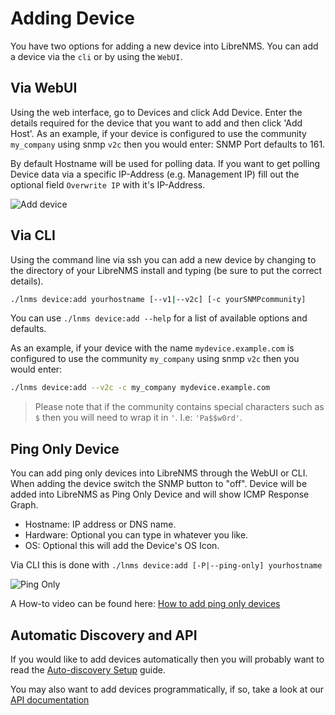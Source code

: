 # Adding Device

You have two options for adding a new device into LibreNMS. You can
add a device via the `cli` or by using the `WebUI`.

## Via WebUI

Using the web interface, go to Devices and click Add Device. Enter the
details required for the device that you want to add and then click
'Add Host'. As an example, if your device is configured to use the
community `my_company` using snmp `v2c` then you would enter: SNMP
Port defaults to 161.

By default Hostname will be used for polling data. If you want
to get polling Device data via a specific IP-Address (e.g. Management IP)
fill out the optional field `Overwrite IP` with it's IP-Address.

![Add device](/img/webui_add_device.png)

## Via CLI

Using the command line via ssh you can add a new device by changing to
the directory of your LibreNMS install and typing (be sure to put the
correct details).

```bash
./lnms device:add yourhostname [--v1|--v2c] [-c yourSNMPcommunity]
```

You can use `./lnms device:add --help` for a list of available options and defaults.

As an example, if your device with the name `mydevice.example.com` is
configured to use the community `my_company` using snmp `v2c` then you
would enter:

```bash
./lnms device:add --v2c -c my_company mydevice.example.com
```

> Please note that if the community contains special characters such
> as `$` then you will need to wrap it in `'`. I.e: `'Pa$$w0rd'`.

## Ping Only Device

You can add ping only devices into LibreNMS through the WebUI or CLI. When
adding the device switch the SNMP button to "off". Device will be
added into LibreNMS as Ping Only Device and will show ICMP Response Graph.

- Hostname: IP address or DNS name.
- Hardware: Optional you can type in whatever you like.
- OS: Optional this will add the Device's OS Icon.

Via CLI this is done with `./lnms device:add [-P|--ping-only] yourhostname`

![Ping Only](/img/add-ping-only.png)

A How-to video can be found here: [How to add ping only devices](https://youtu.be/cjuByubg-uk)

## Automatic Discovery and API

If you would like to add devices automatically then you will probably
want to read the [Auto-discovery
Setup](../Extensions/Auto-Discovery.md) guide.

You may also want to add devices programmatically, if so, take a look
at our [API documentation](../API/index.md)

